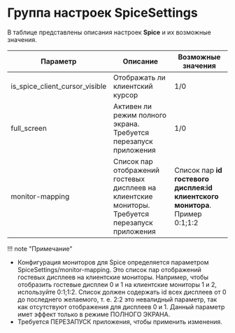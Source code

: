 # Группа настроек SpiceSettings

В таблице представлены описания настроек **Spice** и их возможные значения.

| Параметр                         | Описание                               | Возможные значения |
|----------------------------------|----------------------------------------|--------------------|
| is_spice_client_cursor_visible   | Отображать ли клиентский курсор        | 1/0                |
|full_screen|Активен ли режим полного экрана. Требуется перезапуск приложения|1/0|
|monitor-mapping|Список пар отображений гостевых дисплеев на клиентские мониторы. Требуется перезапуск приложения|Список пар **id гостевого дисплея:id клиентского монитора**. Пример 0:1;1:2|

!!! note "Примечание" 
 - Конфигурация мониторов для Spice определяется параметром SpiceSettings/monitor-mapping. 
 Это список пар отображений гостевых дисплеев на клиентские мониторы. Например,
 чтобы отобразить гостевые дисплеи 0 и 1 на клиентские мониторы 1 и 2, используйте
 0:1;1:2. Список должен содержать id всех дисплеев от 0 до последнего желаемого, т. е.
 2:2 это невалидный параметр, так как отсутствуют отображения для дисплеев 0 и 1.
 Данный параметр имет эффект только в режиме ПОЛНОГО ЭКРАНА.
 - Требуется ПЕРЕЗАПУСК приложения, чтобы применить изменения.